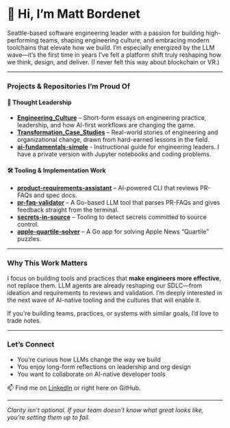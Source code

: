 # 👋 Hi, I’m Matt Bordenet

Seattle-based software engineering leader with a passion for building high-performing teams, shaping engineering culture, and embracing modern toolchains that elevate how we build. I’m especially energized by the LLM wave—it’s the first time in years I’ve felt a platform shift truly reshaping how we think, design, and deliver. (I never felt this way about blockchain or VR.)

---

### Projects & Repositories I’m Proud Of

#### 📌 Thought Leadership
- **[Engineering_Culture](https://github.com/bordenet/Engineering_Culture/blob/main/README.md)** – Short-form essays on engineering practice, leadership, and how AI-first workflows are changing the game.
- **[Transformation_Case_Studies](https://github.com/bordenet/Transformation_Case_Studies)** – Real-world stories of engineering and organizational change, drawn from hard-earned lessons in the field.
- **[ai-fundamentals-simple](https://github.com/bordenet/ai-fundamentals-simple)** - Instructional guide for engineering leaders. I have a private version with Jupyter notebooks and coding problems.

#### 🛠 Tooling & Implementation Work
- **[product-requirements-assistant](https://github.com/bordenet/product-requirements-assistant)** – AI-powered CLI that reviews PR-FAQs and spec docs.
- **[pr-faq-validator](https://github.com/bordenet/pr-faq-validator)** – A Go-based LLM tool that parses PR-FAQs and gives feedback straight from the terminal.
- **[secrets-in-source](https://github.com/bordenet/secrets-in-source)** – Tooling to detect secrets committed to source control.
- **[apple-quartile-solver](https://github.com/bordenet/apple-quartile-solver)** – A Go app for solving Apple News “Quartile” puzzles.

---

### Why This Work Matters

I focus on building tools and practices that **make engineers more effective**, not replace them. LLM agents are already reshaping our SDLC—from ideation and requirements to reviews and validation. I’m deeply interested in the next wave of AI-native tooling and the cultures that will enable it.

If you're building teams, practices, or systems with similar goals, I’d love to trade notes.

---

### Let’s Connect

- You’re curious how LLMs change the way we build  
- You enjoy long-form reflections on leadership and org design  
- You want to collaborate on AI-native developer tools  

📫 Find me on [LinkedIn](https://www.linkedin.com/in/mattbordenet/) or right here on GitHub.

---

_Clarity isn’t optional. If your team doesn’t know what great looks like, you’re setting them up to fail._
